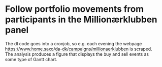 # Follow portfolio movements from participants in the Millionærklubben panel

The dl code goes into a cronjob, so e.g. each evening the webpage https://www.home.saxo/da-dk/campaigns/millionaerklubben is scraped.
The analysis produces a figure that displays the buy and sell events as some type of Gantt chart.
